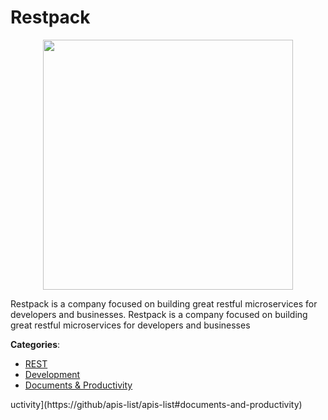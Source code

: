 # Restpack
<p align="center">
    <img width="400" src="https://raw.githubusercontent.com/apis-list/apis-list/apis/restpack/logo_256x256.png" />
</p>

Restpack is a company focused on building great restful microservices for developers and businesses. Restpack is a company focused on building great restful microservices for developers and businesses



**Categories**:
- [REST](https://github.com/apis-list/apis-list#rest)
- [Development](https://github.com/apis-list/apis-list#development)
- [Documents & Productivity](https://github.com/apis-list/apis-list#documents-and-productivity)






uctivity](https://github/apis-list/apis-list#documents-and-productivity)



